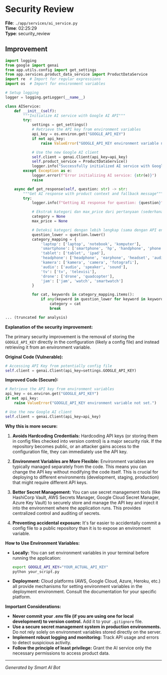 # Security Review

**File**: `./app/services/ai_service.py`  
**Time**: 02:25:29  
**Type**: security_review

## Improvement

```python
import logging
from google import genai
from app.utils.config import get_settings
from app.services.product_data_service import ProductDataService
import re  # Import for regular expressions
import os  # Import for environment variables

# Setup logging
logger = logging.getLogger(__name__)

class AIService:
    def __init__(self):
        """Initialize AI service with Google AI API"""
        try:
            settings = get_settings()
            # Retrieve the API key from environment variables
            api_key = os.environ.get("GOOGLE_API_KEY")
            if not api_key:
                raise ValueError("GOOGLE_API_KEY environment variable not set.")

            # Use the new Google AI client
            self.client = genai.Client(api_key=api_key)
            self.product_service = ProductDataService()
            logger.info("Successfully initialized AI service with Google AI client")
        except Exception as e:
            logger.error(f"Error initializing AI service: {str(e)}")
            raise

    async def get_response(self, question: str) -> str:
        """Get AI response with product context and fallback message"""
        try:
            logger.info(f"Getting AI response for question: {question}")

            # Ekstrak kategori dan max_price dari pertanyaan (sederhana)
            category = None
            max_price = None

            # Deteksi kategori dengan lebih lengkap (sama dengan API endpoint)
            question_lower = question.lower()
            category_mapping = {
                'laptop': ['laptop', 'notebook', 'komputer'],
                'smartphone': ['smartphone', 'hp', 'handphone', 'phone', 'telepon', 'ponsel'],
                'tablet': ['tablet', 'ipad'],
                'headphone': ['headphone', 'earphone', 'headset', 'audio'],
                'kamera': ['kamera', 'camera', 'fotografi'],
                'audio': ['audio', 'speaker', 'sound'],
                'tv': ['tv', 'televisi'],
                'drone': ['drone', 'quadcopter'],
                'jam': ['jam', 'watch', 'smartwatch']
            }

            for cat, keywords in category_mapping.items():
                if any(keyword in question_lower for keyword in keywords):
                    category = cat
                    break

... (truncated for analysis)
```

**Explanation of the security improvement:**

The primary security improvement is the removal of storing the `GOOGLE_API_KEY` directly in the configuration (likely a config file) and instead retrieving it from an environment variable.

**Original Code (Vulnerable):**

```python
# Accessing API Key from potentially config file
self.client = genai.Client(api_key=settings.GOOGLE_API_KEY)
```

**Improved Code (Secure):**

```python
# Retrieve the API key from environment variables
api_key = os.environ.get("GOOGLE_API_KEY")
if not api_key:
    raise ValueError("GOOGLE_API_KEY environment variable not set.")

# Use the new Google AI client
self.client = genai.Client(api_key=api_key)
```

**Why this is more secure:**

1. **Avoids Hardcoding Credentials:** Hardcoding API keys (or storing them in config files checked into version control) is a major security risk. If the repository becomes public, or an attacker gains access to the configuration file, they can immediately use the API key.

2. **Environment Variables are More Flexible:** Environment variables are typically managed separately from the code.  This means you can change the API key without modifying the code itself.  This is crucial for deploying to different environments (development, staging, production) that might require different API keys.

3. **Better Secret Management:**  You can use secret management tools (like HashiCorp Vault, AWS Secrets Manager, Google Cloud Secret Manager, Azure Key Vault) to securely store and manage the API key and inject it into the environment where the application runs.  This provides centralized control and auditing of secrets.

4. **Preventing accidental exposure:** It's far easier to accidentally commit a config file to a public repository than it is to expose an environment variable.

**How to Use Environment Variables:**

* **Locally:**  You can set environment variables in your terminal before running the application:

   ```bash
   export GOOGLE_API_KEY="YOUR_ACTUAL_API_KEY"
   python your_script.py
   ```

* **Deployment:**  Cloud platforms (AWS, Google Cloud, Azure, Heroku, etc.) all provide mechanisms for setting environment variables in the deployment environment.  Consult the documentation for your specific platform.

**Important Considerations:**

* **Never commit your .env file (if you are using one for local development) to version control.**  Add it to your `.gitignore` file.
* **Use a secure secret management system in production environments.** Do not rely solely on environment variables stored directly on the server.
* **Implement robust logging and monitoring:** Track API usage and errors to detect suspicious activity.
* **Follow the principle of least privilege:** Grant the AI service only the necessary permissions to access product data.

---
*Generated by Smart AI Bot*

